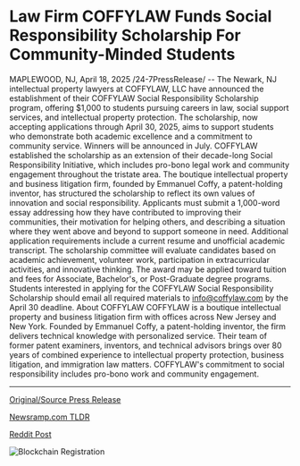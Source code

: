 # Law Firm COFFYLAW Funds Social Responsibility Scholarship For Community-Minded Students

MAPLEWOOD, NJ, April 18, 2025 /24-7PressRelease/ -- The Newark, NJ intellectual property lawyers at COFFYLAW, LLC have announced the establishment of their COFFYLAW Social Responsibility Scholarship program, offering $1,000 to students pursuing careers in law, social support services, and intellectual property protection.  The scholarship, now accepting applications through April 30, 2025, aims to support students who demonstrate both academic excellence and a commitment to community service. Winners will be announced in July.  COFFYLAW established the scholarship as an extension of their decade-long Social Responsibility Initiative, which includes pro-bono legal work and community engagement throughout the tristate area. The boutique intellectual property and business litigation firm, founded by Emmanuel Coffy, a patent-holding inventor, has structured the scholarship to reflect its own values of innovation and social responsibility.  Applicants must submit a 1,000-word essay addressing how they have contributed to improving their communities, their motivation for helping others, and describing a situation where they went above and beyond to support someone in need. Additional application requirements include a current resume and unofficial academic transcript.  The scholarship committee will evaluate candidates based on academic achievement, volunteer work, participation in extracurricular activities, and innovative thinking. The award may be applied toward tuition and fees for Associate, Bachelor's, or Post-Graduate degree programs.  Students interested in applying for the COFFYLAW Social Responsibility Scholarship should email all required materials to info@coffylaw.com by the April 30 deadline.  About COFFYLAW  COFFYLAW is a boutique intellectual property and business litigation firm with offices across New Jersey and New York. Founded by Emmanuel Coffy, a patent-holding inventor, the firm delivers technical knowledge with personalized service. Their team of former patent examiners, inventors, and technical advisors brings over 80 years of combined experience to intellectual property protection, business litigation, and immigration law matters. COFFYLAW's commitment to social responsibility includes pro-bono work and community engagement. 

---

[Original/Source Press Release](https://www.24-7pressrelease.com/press-release/521930/law-firm-coffylaw-funds-social-responsibility-scholarship-for-community-minded-students)
                    

[Newsramp.com TLDR](https://newsramp.com/curated-news/coffylaw-launches-1000-social-responsibility-scholarship-for-law-students/fddc8c8a0d219d76529787ee93d0c729) 

 



[Reddit Post](https://www.reddit.com/r/newsramp/comments/1k1z04p/coffylaw_launches_1000_social_responsibility/) 



![Blockchain Registration](https://cdn.newsramp.app/24-7PressRelease/qrcode/254/18/pinkI2qQ.webp)